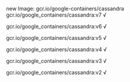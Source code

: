 new Image: gcr.io/google-containers/cassandra
gcr.io/google_containers/cassandra:v7 √

gcr.io/google_containers/cassandra:v6 √

gcr.io/google_containers/cassandra:v5 √

gcr.io/google_containers/cassandra:v4 √

gcr.io/google_containers/cassandra:v3 √

gcr.io/google_containers/cassandra:v2 √

